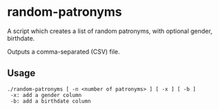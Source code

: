# random-patronyms
A script which creates a list of random patronyms, with optional gender, birthdate.

Outputs a comma-separated (CSV) file.

## Usage
```
./random-patronyms [ -n <number of patronyms> ] [ -x ] [ -b ]
 -x: add a gender column
 -b: add a birthdate column
```
